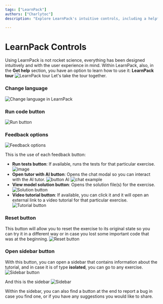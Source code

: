 ```yaml
---
tags: ["LearnPack"]
authors: ["Charlytoc"]
description: "Explore LearnPack's intuitive controls, including a helpful tour, language settings, code execution, feedback options, and more for an enhanced learning experience."

---
```


# LearnPack Controls
Using LearnPack is not rocket science, everything has been designed intuitively and with the user experience in mind. Within LearnPack, also, in the **Get help** section, you have an option to learn how to use it: **LearnPack tour** ![LearnPack tour](https://github.com/learnpack/docs/assets/107764250/e70689d6-e78b-4b00-ba4a-52301b448c8a) Let's take the tour together.

### Change language
![Change language in LearnPack](https://github.com/learnpack/docs/assets/107764250/f27f9a1a-b70f-4991-b309-a62ebb09ddd7)

### Run code button
![Run button](https://github.com/learnpack/docs/assets/107764250/f08bcfec-3f63-4420-bfd8-b0c0f86057f9)

### Feedback options
![Feedback options](https://github.com/learnpack/docs/assets/107764250/63a0cd45-773a-46ae-9308-ff127d039cfd)

This is the use of each feedback button:
- **Run tests button**: If available, runs the tests for that particular exercise. ![image](https://github.com/learnpack/docs/assets/107764250/7876e351-c2af-4f69-9e19-fecda36b144b)
- **Open tutor with AI button**: Opens the chat modal so you can interact with the AI tutor. ![button AI](https://github.com/learnpack/docs/assets/107764250/802f47a2-9986-4c5c-8d11-6f196816fd58) ![chat example](https://github.com/learnpack/docs/assets/107764250/422bab2f-659b-4c0f-ad23-710afa27e280)
- **View model solution button**: Opens the solution file(s) for the exercise. ![Solution button](https://github.com/learnpack/docs/assets/107764250/7de4412f-a9a2-4558-a5b3-0afd24186d50)
- **Video tutorial button**: If available, you can click it and it will open an external link to a video tutorial for that particular exercise. ![Tutorial button](https://github.com/learnpack/docs/assets/107764250/d2525361-4a24-48c6-89e9-58a8e08f3957)

### Reset button
This button will allow you to reset the exercise to its original state so you can try it in a different way or in case you lost some important code that was at the beginning. ![Reset button](https://github.com/learnpack/docs/assets/107764250/6089ce36-ef64-4df8-81c8-a24d780eee76)

### Open sidebar button
With this button, you can open a sidebar that contains information about the tutorial, and in case it is of type **isolated**, you can go to any exercise. ![Sidebar button](https://github.com/learnpack/docs/assets/107764250/8a421eda-814a-4b71-a8a8-3307a2b06309)

And this is the sidebar ![Sidebar](https://github.com/learnpack/docs/assets/107764250/93e2e7cc-b2cb-4527-90ba-d29f600f7009)

Within the sidebar, you can also find a button at the end to report a bug in case you find one, or if you have any suggestions you would like to share.
